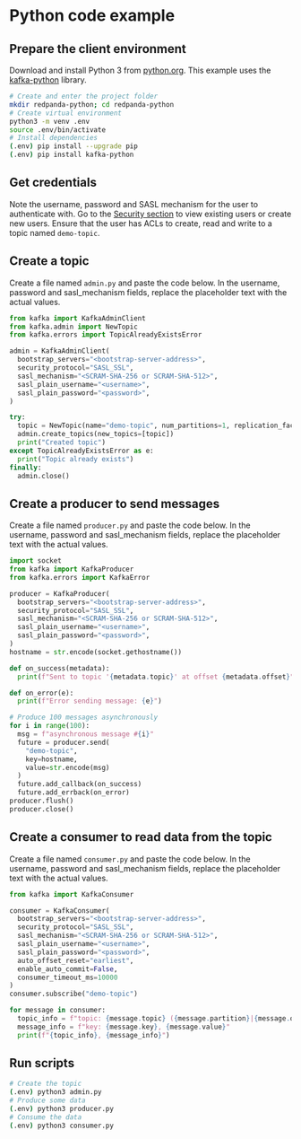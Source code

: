 # Python code example


## Prepare the client environment

Download and install Python 3 from [python.org](https://www.python.org/downloads). This example uses the [kafka-python](https://kafka-python.readthedocs.io/en/master/) library.

```bash
# Create and enter the project folder
mkdir redpanda-python; cd redpanda-python
# Create virtual environment
python3 -m venv .env
source .env/bin/activate
# Install dependencies
(.env) pip install --upgrade pip
(.env) pip install kafka-python
```


## Get credentials
Note the username, password and SASL mechanism for the user to authenticate with. Go to the [Security section](acls) to view existing users or create new users. Ensure that the user has ACLs to create, read and write to a topic named `demo-topic`.


## Create a topic
Create a file named `admin.py` and paste the code below. In the username, password and sasl_mechanism fields, replace the placeholder text with the actual values.

```python title="admin.py"
from kafka import KafkaAdminClient
from kafka.admin import NewTopic
from kafka.errors import TopicAlreadyExistsError

admin = KafkaAdminClient(
  bootstrap_servers="<bootstrap-server-address>",
  security_protocol="SASL_SSL",
  sasl_mechanism="<SCRAM-SHA-256 or SCRAM-SHA-512>",
  sasl_plain_username="<username>",
  sasl_plain_password="<password>",
)

try:
  topic = NewTopic(name="demo-topic", num_partitions=1, replication_factor=-1, replica_assignments=[])
  admin.create_topics(new_topics=[topic])
  print("Created topic")
except TopicAlreadyExistsError as e:
  print("Topic already exists")
finally:
  admin.close()
```


## Create a producer to send messages
Create a file named `producer.py` and paste the code below. In the username, password and sasl_mechanism fields, replace the placeholder text with the actual values.

```python title="producer.py"
import socket
from kafka import KafkaProducer
from kafka.errors import KafkaError

producer = KafkaProducer(
  bootstrap_servers="<bootstrap-server-address>",
  security_protocol="SASL_SSL",
  sasl_mechanism="<SCRAM-SHA-256 or SCRAM-SHA-512>",
  sasl_plain_username="<username>",
  sasl_plain_password="<password>",
)
hostname = str.encode(socket.gethostname())

def on_success(metadata):
  print(f"Sent to topic '{metadata.topic}' at offset {metadata.offset}")

def on_error(e):
  print(f"Error sending message: {e}")

# Produce 100 messages asynchronously
for i in range(100):
  msg = f"asynchronous message #{i}"
  future = producer.send(
    "demo-topic",
    key=hostname,
    value=str.encode(msg)
  )
  future.add_callback(on_success)
  future.add_errback(on_error)
producer.flush()
producer.close()
```


## Create a consumer to read data from the topic
Create a file named `consumer.py` and paste the code below. In the username, password and sasl_mechanism fields, replace the placeholder text with the actual values.

```python title="consumer.py"
from kafka import KafkaConsumer

consumer = KafkaConsumer(
  bootstrap_servers="<bootstrap-server-address>",
  security_protocol="SASL_SSL",
  sasl_mechanism="<SCRAM-SHA-256 or SCRAM-SHA-512>",
  sasl_plain_username="<username>",
  sasl_plain_password="<password>",
  auto_offset_reset="earliest",
  enable_auto_commit=False,
  consumer_timeout_ms=10000
)
consumer.subscribe("demo-topic")

for message in consumer:
  topic_info = f"topic: {message.topic} ({message.partition}|{message.offset})"
  message_info = f"key: {message.key}, {message.value}"
  print(f"{topic_info}, {message_info}")
```


## Run scripts

```bash
# Create the topic
(.env) python3 admin.py
# Produce some data
(.env) python3 producer.py
# Consume the data
(.env) python3 consumer.py
```
